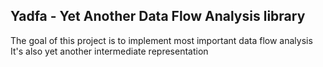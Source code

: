 ## Yadfa - Yet Another Data Flow Analysis library

The goal of this project is to implement most important data flow analysis
It's also yet another intermediate representation

